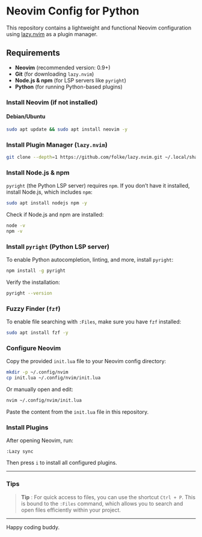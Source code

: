 # Neovim Config for Python

This repository contains a lightweight and functional Neovim configuration using [lazy.nvim](https://github.com/folke/lazy.nvim) as a plugin manager.

## Requirements
- **Neovim** (recommended version: 0.9+)
- **Git** (for downloading `lazy.nvim`)
- **Node.js & npm** (for LSP servers like `pyright`)
- **Python** (for running Python-based plugins)

### Install Neovim (if not installed)
#### Debian/Ubuntu
```sh
sudo apt update && sudo apt install neovim -y
```

### Install Plugin Manager (`lazy.nvim`)
```sh
git clone --depth=1 https://github.com/folke/lazy.nvim.git ~/.local/share/nvim/lazy/lazy.nvim
```

### Install Node.js & npm
`pyright` (the Python LSP server) requires `npm`. If you don’t have it installed, install Node.js, which includes `npm`:
```sh
sudo apt install nodejs npm -y
```
Check if Node.js and npm are installed:
```sh
node -v
npm -v
```

### Install `pyright` (Python LSP server)
To enable Python autocompletion, linting, and more, install `pyright`:
```sh
npm install -g pyright
```
Verify the installation:
```sh
pyright --version
```

### Fuzzy Finder (`fzf`)
To enable file searching with `:Files`, make sure you have `fzf` installed:
```sh
sudo apt install fzf -y
```

### Configure Neovim
Copy the provided `init.lua` file to your Neovim config directory:
```sh
mkdir -p ~/.config/nvim
cp init.lua ~/.config/nvim/init.lua
```
Or manually open and edit:
```sh
nvim ~/.config/nvim/init.lua
```
Paste the content from the `init.lua` file in this repository.

### Install Plugins
After opening Neovim, run:
```vim
:Lazy sync
```
Then press `i` to install all configured plugins.

---

### Tips

>**Tip** : For quick access to files, you can use the shortcut `Ctrl + P`. This is bound to the `:Files` command, which allows you to search and open files efficiently within your project.
---

Happy coding buddy.
